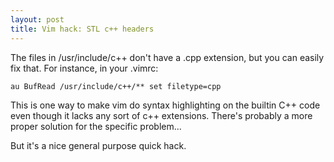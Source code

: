 ```yaml
---
layout: post
title: Vim hack: STL c++ headers
---
```


The files in /usr/include/c++ don't have a .cpp extension, but you can easily
fix that.  For instance, in your .vimrc:

```
au BufRead /usr/include/c++/** set filetype=cpp
```

This is one way to make vim do syntax highlighting on the builtin C++ code even
though it lacks any sort of c++ extensions.  There's probably a more proper
solution for the specific problem...

But it's a nice general purpose quick hack.
